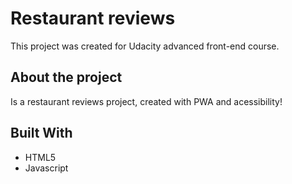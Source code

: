 # Restaurant reviews

This project was created for Udacity advanced front-end course.

<!-- ## Online version

[click here](https://carollaginestra.github.io/arcade-game/) -->

## About the project

Is a restaurant reviews project, created with PWA and acessibility!

## Built With

* HTML5
* Javascript 